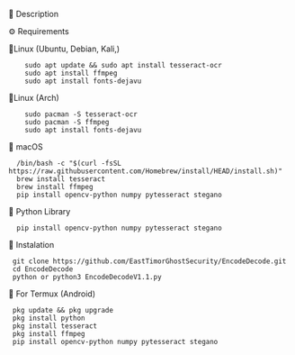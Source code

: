  📌 Description

⚙ Requirements

🐧Linux (Ubuntu, Debian, Kali,)
        
        sudo apt update && sudo apt install tesseract-ocr
        sudo apt install ffmpeg
        sudo apt install fonts-dejavu
   
 🐧Linux (Arch)
 
        sudo pacman -S tesseract-ocr
        sudo pacman -S ffmpeg
        sudo apt install fonts-dejavu
   
  🍏 macOS
      
      /bin/bash -c "$(curl -fsSL https://raw.githubusercontent.com/Homebrew/install/HEAD/install.sh)"
      brew install tesseract
      brew install ffmpeg
      pip install opencv-python numpy pytesseract stegano
 
 🐍 Python Library

      pip install opencv-python numpy pytesseract stegano


 🚀 Instalation

     git clone https://github.com/EastTimorGhostSecurity/EncodeDecode.git
     cd EncodeDecode
     python or python3 EncodeDecodeV1.1.py

 📱 For Termux (Android)
     
     pkg update && pkg upgrade
     pkg install python
     pkg install tesseract
     pkg install ffmpeg
     pip install opencv-python numpy pytesseract stegano
